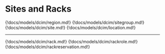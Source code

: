 # Sites and Racks

{!docs/models/dcim/region.md!}
{!docs/models/dcim/sitegroup.md!}
{!docs/models/dcim/site.md!}
{!docs/models/dcim/location.md!}

---

{!docs/models/dcim/rack.md!}
{!docs/models/dcim/rackrole.md!}
{!docs/models/dcim/rackreservation.md!}
